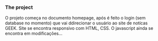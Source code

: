 ### The project

O projeto começa no documento homepage, após é feito o login (sem database no momento) que vai ddirecionar o usuário ao site de notícas GEEK.
Site se encontra responsivo com HTML, CSS. O javascript ainda se encontra em modificações...
